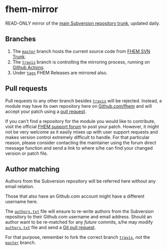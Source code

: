 # fhem-mirror
READ-ONLY mirror of the [main Subversion repository trunk](http://svn.fhem.de/fhem/trunk), updated daily.

## Branches
1. The [`master`](https://github.com/fhem/fhem-mirror/tree/master) branch hosts the current source code from [FHEM SVN Trunk](http://svn.fhem.de/fhem/trunk).
2. The [`travis`](https://github.com/fhem/fhem-mirror/tree/travis) branch is controlling the mirroring process, running on [Github Actions](https://github.com/fhem/fhem-mirror/actions/workflows/mirror.yml).
3. Under [`tags`](https://github.com/fhem/fhem-mirror/tags) FHEM Releases are mirrored also.

## Pull requests
Pull requests to any other branch besides [`travis`](https://github.com/fhem/fhem-mirror/tree/travis) will be rejected.
Instead, a module may have its own repository here on [Github.com/fhem](https://www.github.com/fhem) and will accept your patch using a [pull request](https://help.github.com/en/articles/about-pull-requests).

If you can't find a repository for the module you would like to contribute, visit the official [FHEM support forum](https://forum.fhem.de/) to post your patch. However, it might not be very welcome as it easily mixes up with user support requests and makes version control extremely difficult to handle. For that particular reason, please consider contacting the maintainer using the forum direct message function and send a link to where s/he can find your changed version or patch file.

## Author matching
Authors from the Subversion repository will be referred here without any email relation.

Those that also have an Github.com account might have a different username here.

The [`authors.txt`](https://github.com/fhem/fhem-mirror/blob/travis/authors.txt) file will ensure to re-write authors from the Subversion repository to their Github.com username and email address.
Should an author want to be re-matched for any _future_ commits, s/he may modify [`authors.txt`](https://github.com/fhem/fhem-mirror/blob/travis/authors.txt) file and send a [Git pull request](https://help.github.com/articles/creating-a-pull-request-from-a-fork/).

For that purpose, remember to fork the correct branch [`travis`](https://github.com/fhem/fhem-mirror/tree/travis), _not_ the [`master`](https://github.com/fhem/fhem-mirror/tree/master) branch.
